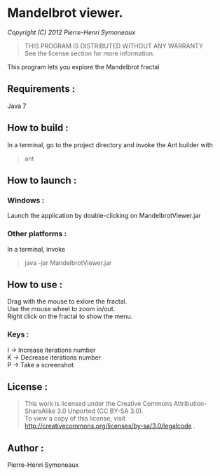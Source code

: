 # Mandelbrot viewer.
*Copyright (C) 2012 Pierre-Henri Symoneaux*

> THIS PROGRAM IS DISTRIBUTED WITHOUT ANY WARRANTY <br>
> See the license section for more information. <br>

This program lets you explore the Mandelbrot fractal

## Requirements :
Java 7

## How to build :
In a terminal, go to the project directory and invoke the Ant builder with <br>
> ant

## How to launch :
### Windows :
Launch the application by double-clicking on MandelbrotViewer.jar
### Other platforms :
In a terminal, invoke <br>
> java -jar MandelbrotViewer.jar

## How to use :
Drag with the mouse to exlore the fractal.<br>
Use the mouse wheel to zoom in/out.<br>
Right click on the fractal to show the menu.

### Keys :
I -> Increase iterations number<br>
K -> Decrease iterations number<br>
P -> Take a screenshot<br>

## License :
> This work is licensed under the Creative Commons Attribution-ShareAlike 3.0 Unported (CC BY-SA 3.0). <br>
> To view a copy of this license, visit http://creativecommons.org/licenses/by-sa/3.0/legalcode .

## Author :
Pierre-Henri Symoneaux